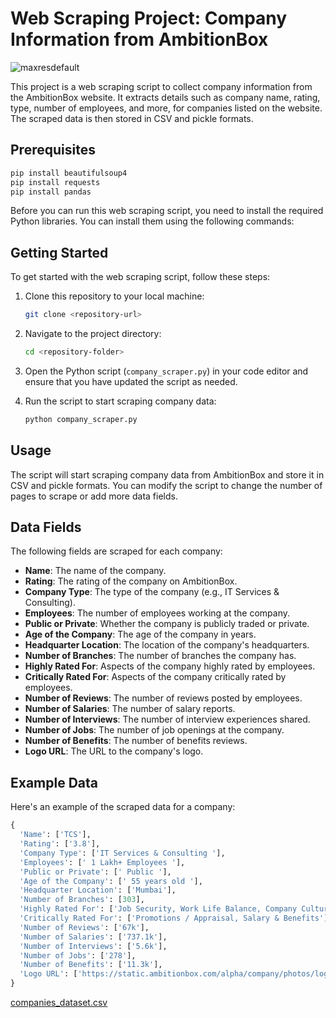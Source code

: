 

# Web Scraping Project: Company Information from AmbitionBox
![maxresdefault](https://github.com/Nileshshinde09/Web-Scraping-On-Top-Companies-Data/assets/90444068/9cea2e10-6d7a-42db-95c2-9acfea7557e9)

This project is a web scraping script to collect company information from the AmbitionBox website. It extracts details such as company name, rating, type, number of employees, and more, for companies listed on the website. The scraped data is then stored in CSV and pickle formats.

## Prerequisites
```bash
pip install beautifulsoup4
pip install requests
pip install pandas
```

Before you can run this web scraping script, you need to install the required Python libraries. You can install them using the following commands:
## Getting Started

To get started with the web scraping script, follow these steps:

1. Clone this repository to your local machine:

    ```bash
    git clone <repository-url>
    ```

2. Navigate to the project directory:

    ```bash
    cd <repository-folder>
    ```

3. Open the Python script (`company_scraper.py`) in your code editor and ensure that you have updated the script as needed.

4. Run the script to start scraping company data:

    ```bash
    python company_scraper.py
    ```

## Usage

The script will start scraping company data from AmbitionBox and store it in CSV and pickle formats. You can modify the script to change the number of pages to scrape or add more data fields.

## Data Fields

The following fields are scraped for each company:

- **Name**: The name of the company.
- **Rating**: The rating of the company on AmbitionBox.
- **Company Type**: The type of the company (e.g., IT Services & Consulting).
- **Employees**: The number of employees working at the company.
- **Public or Private**: Whether the company is publicly traded or private.
- **Age of the Company**: The age of the company in years.
- **Headquarter Location**: The location of the company's headquarters.
- **Number of Branches**: The number of branches the company has.
- **Highly Rated For**: Aspects of the company highly rated by employees.
- **Critically Rated For**: Aspects of the company critically rated by employees.
- **Number of Reviews**: The number of reviews posted by employees.
- **Number of Salaries**: The number of salary reports.
- **Number of Interviews**: The number of interview experiences shared.
- **Number of Jobs**: The number of job openings at the company.
- **Number of Benefits**: The number of benefits reviews.
- **Logo URL**: The URL to the company's logo.

## Example Data

Here's an example of the scraped data for a company:

```python
{
  'Name': ['TCS'],
  'Rating': ['3.8'],
  'Company Type': ['IT Services & Consulting '],
  'Employees': [' 1 Lakh+ Employees '],
  'Public or Private': [' Public '],
  'Age of the Company': [' 55 years old '],
  'Headquarter Location': ['Mumbai'],
  'Number of Branches': [303],
  'Highly Rated For': ['Job Security, Work Life Balance, Company Culture'],
  'Critically Rated For': ['Promotions / Appraisal, Salary & Benefits'],
  'Number of Reviews': ['67k'],
  'Number of Salaries': ['737.1k'],
  'Number of Interviews': ['5.6k'],
  'Number of Jobs': ['278'],
  'Number of Benefits': ['11.3k'],
  'Logo URL': ['https://static.ambitionbox.com/alpha/company/photos/logos/tcs.jpg']
}
```
[companies_dataset.csv](https://github.com/Nileshshinde09/Web-Scraping-On-Top-Companies-Data/files/13236283/companies_dataset.csv)
